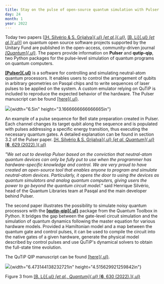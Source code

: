 ```yaml
---
title: Stay on the pulse of open-source quantum simulation with Pulser and QuTiP
day: 24
month: 1
year: 2022
---
```


Today two papers \[[[H. Silvério & S. Grijalva]{.ul} *[et
al.]{.ul}*](https://quantum-journal.org/papers/q-2022-01-24-629/), [[B.
Li]{.ul} *[et
al.]{.ul}*](https://quantum-journal.org/papers/q-2022-01-24-630/)\] on
quantum open source software projects supported by the Unitary Fund are
published in the open-access, community-driven journal
[*[Quantum]{.ul}*](https://quantum-journal.org/). The papers provide
information on **Pulser** and **qutip-qip**, two Python packages for the
pulse-level simulation of quantum programs on quantum computers.

[**[Pulser]{.ul}**](https://github.com/pasqal-io/Pulser) is a software
for controlling and simulating neutral-atom quantum processors. It
enables users to control the arrangement of qubits in arbitrary
geometries on Pasqal chips and to write sequences of laser pulses to be
applied on the system. A custom emulator relying on QuTiP is included to
reproduce the expected behavior of the hardware. The Pulser manuscript
can be found
[[here]{.ul}](https://quantum-journal.org/papers/q-2022-01-24-629/).

![](../../images/pulser.png){width="6.5in" height="3.1666666666666665in"}

An example of a pulse sequence for Bell state preparation created in
Pulser. Each channel changes its target qubit along the sequence and is
populated with pulses addressing a specific energy transition, thus
executing the necessary quantum gates. A detailed explanation can be
found in section 3.2 of the Pulser paper. [[H. Silvério & S.
Grijalva]{.ul} *[et al. Quantum]{.ul}* [**6**, 629
(2022)*.*]{.ul}](https://quantum-journal.org/papers/q-2022-01-24-629/)

*"We set out to develop Pulser based on the conviction that neutral-atom
quantum devices can only be fully put to use when the programmer has
hardware-specific knowledge and control. We are very proud to have
created an open-source tool that enables anyone to program and simulate
neutral-atom devices. Particularly, it opens the door to using the
devices as quantum simulators and analog quantum computers, giving users
the power to go beyond the quantum circuit model."* said Henrique
Silvério, head of the Quantum Libraries team at Pasqal and the main
developer behind Pulser.

The second paper illustrates the possibility to simulate noisy quantum
processors with the
[**[qutip-qip]{.ul}**](https://github.com/qutip/qutip-qip/) package from
the Quantum Toolbox in Python. It bridges the gap between the gate-level
circuit simulation and the simulation of quantum dynamics following the
master equation for various hardware models. Provided a Hamiltonian
model and a map between the quantum gate and control pulses, it can be
used to compile the circuit into the native gates of a given hardware,
generate the physical model described by control pulses and use QuTiP\'s
dynamical solvers to obtain the full-state time evolution.

The QuTiP QIP manuscript can be found
[[here]{.ul}](https://quantum-journal.org/papers/q-2022-01-24-630/).

![](../../images/qutip-qip.png){width="6.473144138232721in"
height="4.515629921259842in"}

Figure 3 from [[B. Li]{.ul} *[et al., Quantum]{.ul}* [**6**, 630
(2022)*.*]{.ul}](https://quantum-journal.org/papers/q-2022-01-24-630/)